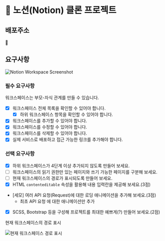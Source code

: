 # 📙 노션(Notion) 클론 프로젝트

## 배포주소
🔗

## 요구사항

![Notion Workspace Screenshot](https://github.com/KDT1-FE/JS-Mission3/blob/main/_assets/notion-clone.jpg?raw=true)

### 필수 요구사항

워크스페이스는 부모-자식 관계를 만들 수 있습니다.

- [x] 워크스페이스 전체 목록을 확인할 수 있어야 합니다.
  - [x] 하위 워크스페이스 항목을 확인할 수 있어야 합니다.
- [x] 워크스페이스를 추가할 수 있어야 합니다.
- [x] 워크스페이스를 수정할 수 있어야 합니다.
- [x] 워크스페이스를 삭제할 수 있어야 합니다.
- [x] 실제 서비스로 배포하고 접근 가능한 링크를 추가해야 합니다.

### 선택 요구사항

- [x] 하위 워크스페이스가 4단계 이상 추가되지 않도록 만들어 보세요.
- [ ] 워크스페이스의 읽기 권한만 있는 페이지와 쓰기 가능한 페이지를 구분해 보세요.
- [ ] 현재 워크스페이스의 경로가 표시되도록 만들어 보세요.
- [x] HTML `contenteditable` 속성을 활용해 내용 입력란을 제공해 보세요.(3점)
- [세모] 여러 API 요청(Request)에 대한 로딩 애니메이션을 추가해 보세요.(3점)
  - 최초 API 요청 에 대한 애니메이션만 추가
- [x] SCSS, Bootstrap 등을 구성해 프로젝트를 최대한 예쁘게(?) 만들어 보세요.(2점)

현재 워크스페이스의 경로 표시

![현재 워크스페이스 경로 표시](https://github.com/KDT1-FE/JS-Mission3/blob/main/_assets/notion-clone-header.jpg?raw=true)

